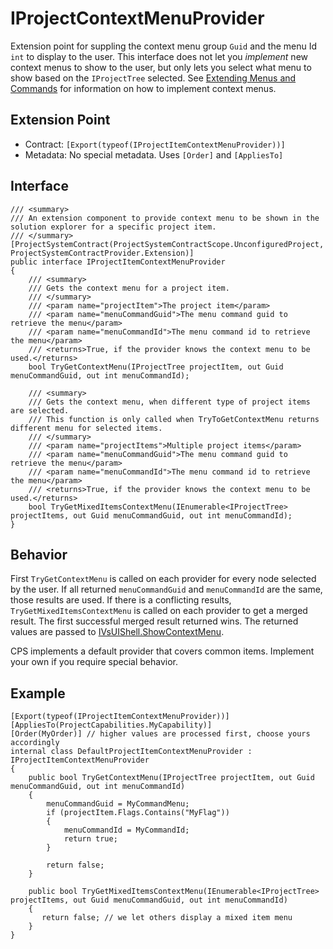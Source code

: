 # IProjectContextMenuProvider

Extension point for suppling the context menu group `Guid` and the menu Id `int` to display
to the user. This interface does not let you _implement_ new context menus to show to the
user, but only lets you select what menu to show based on the `IProjectTree` selected.
See [Extending Menus and Commands](https://msdn.microsoft.com/en-us/library/bb165937.aspx)
for information on how to implement context menus.

## Extension Point

* Contract: `[Export(typeof(IProjectItemContextMenuProvider))]`
* Metadata: No special metadata. Uses `[Order]` and `[AppliesTo]`

## Interface

``` CSharp
/// <summary>
/// An extension component to provide context menu to be shown in the solution explorer for a specific project item.
/// </summary>
[ProjectSystemContract(ProjectSystemContractScope.UnconfiguredProject, ProjectSystemContractProvider.Extension)]
public interface IProjectItemContextMenuProvider
{
    /// <summary>
    /// Gets the context menu for a project item.
    /// </summary>
    /// <param name="projectItem">The project item</param>
    /// <param name="menuCommandGuid">The menu command guid to retrieve the menu</param>
    /// <param name="menuCommandId">The menu command id to retrieve the menu</param>
    /// <returns>True, if the provider knows the context menu to be used.</returns>
    bool TryGetContextMenu(IProjectTree projectItem, out Guid menuCommandGuid, out int menuCommandId);

    /// <summary>
    /// Gets the context menu, when different type of project items are selected.
    /// This function is only called when TryToGetContextMenu returns different menu for selected items.
    /// </summary>
    /// <param name="projectItems">Multiple project items</param>
    /// <param name="menuCommandGuid">The menu command guid to retrieve the menu</param>
    /// <param name="menuCommandId">The menu command id to retrieve the menu</param>
    /// <returns>True, if the provider knows the context menu to be used.</returns>
    bool TryGetMixedItemsContextMenu(IEnumerable<IProjectTree> projectItems, out Guid menuCommandGuid, out int menuCommandId);
}
```

## Behavior

First `TryGetContextMenu` is called on each provider for every node selected by the user.
If all returned `menuCommandGuid` and `menuCommandId` are the same, those results are used.
If there is a conflicting results, `TryGetMixedItemsContextMenu` is called on each provider
to get a merged result. The first successful merged result returned wins. The returned
values are passed to [IVsUIShell.ShowContextMenu](https://msdn.microsoft.com/en-us/library/microsoft.visualstudio.shell.interop.ivsuishell.showcontextmenu.aspx).

CPS implements a default provider that covers common items. Implement your own if you require
special behavior.

## Example

``` CSharp
[Export(typeof(IProjectItemContextMenuProvider))]
[AppliesTo(ProjectCapabilities.MyCapability)]
[Order(MyOrder)] // higher values are processed first, choose yours accordingly
internal class DefaultProjectItemContextMenuProvider : IProjectItemContextMenuProvider
{
    public bool TryGetContextMenu(IProjectTree projectItem, out Guid menuCommandGuid, out int menuCommandId)
    {
        menuCommandGuid = MyCommandMenu;
        if (projectItem.Flags.Contains("MyFlag"))
        {
            menuCommandId = MyCommandId;
            return true;
        }

        return false;
    }

    public bool TryGetMixedItemsContextMenu(IEnumerable<IProjectTree> projectItems, out Guid menuCommandGuid, out int menuCommandId)
    {
       return false; // we let others display a mixed item menu
    }
}
```